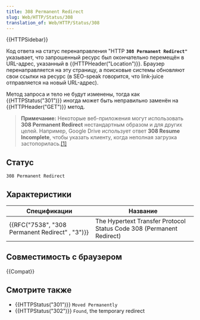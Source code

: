 ```yaml
---
title: 308 Permanent Redirect
slug: Web/HTTP/Status/308
translation_of: Web/HTTP/Status/308
---
```


{{HTTPSidebar}}

Код ответа на статус перенаправления "HTTP **`308 Permanent Redirect"`** указывает, что запрошенный ресурс был окончательно перемещён в URL-адрес, указанный в {{HTTPHeader("Location")}}. Браузер перенаправляется на эту страницу, а поисковые системы обновляют свои ссылки на ресурс (в SEO-speak говорится, что link-juice отправляется на новый URL-адрес).

Метод запроса и тело не будут изменены, тогда как {{HTTPStatus("301")}} иногда может быть неправильно заменён на {{HTTPHeader("GET")}} метод.

> **Примечание:** Некоторые веб-приложения могут использовать **308 Permanent Redirect** нестандартным образом и для других целей. Например, Google Drive использует ответ **308 Resume Incomplete**, чтобы указать клиенту, когда неполная загрузка застопорилась.[\[1\]](https://developers.google.com/drive/v3/web/manage-uploads#resumable)

## Статус

```
308 Permanent Redirect
```

## Характеристики

| Спецификации                                                     | Название                                                             |
| ---------------------------------------------------------------- | -------------------------------------------------------------------- |
| {{RFC("7538", "308 Permanent Redirect" , "3")}} | The Hypertext Transfer Protocol Status Code 308 (Permanent Redirect) |

## Совместимость с браузером

{{Compat}}

## Смотрите также

- {{HTTPStatus("301")}} `Moved Permanently`
- {{HTTPStatus("302")}} `Found`, the temporary redirect
